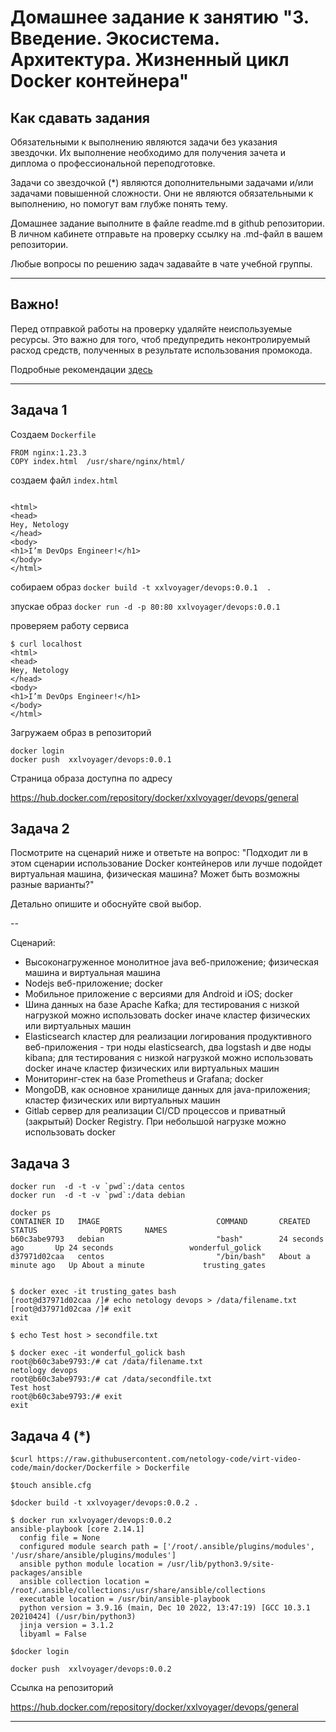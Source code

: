 
# Домашнее задание к занятию "3. Введение. Экосистема. Архитектура. Жизненный цикл Docker контейнера"

## Как сдавать задания

Обязательными к выполнению являются задачи без указания звездочки. Их выполнение необходимо для получения зачета и диплома о профессиональной переподготовке.

Задачи со звездочкой (*) являются дополнительными задачами и/или задачами повышенной сложности. Они не являются обязательными к выполнению, но помогут вам глубже понять тему.

Домашнее задание выполните в файле readme.md в github репозитории. В личном кабинете отправьте на проверку ссылку на .md-файл в вашем репозитории.

Любые вопросы по решению задач задавайте в чате учебной группы.

---


## Важно!

Перед отправкой работы на проверку удаляйте неиспользуемые ресурсы.
Это важно для того, чтоб предупредить неконтролируемый расход средств, полученных в результате использования промокода.

Подробные рекомендации [здесь](https://github.com/netology-code/virt-homeworks/blob/virt-11/r/README.md)

---

## Задача 1

Создаем `Dockerfile`

```
FROM nginx:1.23.3
COPY index.html  /usr/share/nginx/html/
```

создаем файл `index.html`

```

<html>
<head>
Hey, Netology
</head>
<body>
<h1>I’m DevOps Engineer!</h1>
</body>
</html>

```

собираем образ `docker build -t xxlvoyager/devops:0.0.1  .`

зпускае образ `docker run -d -p 80:80 xxlvoyager/devops:0.0.1`

проверяем работу сервиса

```
$ curl localhost
<html>
<head>
Hey, Netology
</head>
<body>
<h1>I’m DevOps Engineer!</h1>
</body>
</html>
```

Загружаем образ в репозиторий

```
docker login
docker push  xxlvoyager/devops:0.0.1
```

Страница образа доступна по адресу

https://hub.docker.com/repository/docker/xxlvoyager/devops/general

## Задача 2

Посмотрите на сценарий ниже и ответьте на вопрос:
"Подходит ли в этом сценарии использование Docker контейнеров или лучше подойдет виртуальная машина, физическая машина? Может быть возможны разные варианты?"

Детально опишите и обоснуйте свой выбор.

--

Сценарий:

- Высоконагруженное монолитное java веб-приложение; физическая машина и виртуальная машина
- Nodejs веб-приложение; docker
- Мобильное приложение c версиями для Android и iOS; docker
- Шина данных на базе Apache Kafka; для тестирования с низкой нагрузкой можно использовать docker иначе кластер физических или  виртуальных машин
- Elasticsearch кластер для реализации логирования продуктивного веб-приложения - три ноды elasticsearch, два logstash и две ноды kibana; для тестирования с низкой нагрузкой можно использовать docker иначе кластер физических или  виртуальных машин
- Мониторинг-стек на базе Prometheus и Grafana; docker
- MongoDB, как основное хранилище данных для java-приложения; кластер физических или  виртуальных машин
- Gitlab сервер для реализации CI/CD процессов и приватный (закрытый) Docker Registry. При небольшой нагрузке можно использовать docker


## Задача 3
```
docker run  -d -t -v `pwd`:/data centos
docker run  -d -t -v `pwd`:/data debian

docker ps
CONTAINER ID   IMAGE                          COMMAND       CREATED              STATUS              PORTS     NAMES
b60c3abe9793   debian                         "bash"        24 seconds ago       Up 24 seconds                 wonderful_golick
d37971d02caa   centos                         "/bin/bash"   About a minute ago   Up About a minute             trusting_gates


$ docker exec -it trusting_gates bash
[root@d37971d02caa /]# echo netology devops > /data/filename.txt
[root@d37971d02caa /]# exit
exit

$ echo Test host > secondfile.txt

$ docker exec -it wonderful_golick bash
root@b60c3abe9793:/# cat /data/filename.txt 
netology devops
root@b60c3abe9793:/# cat /data/secondfile.txt 
Test host
root@b60c3abe9793:/# exit
exit

```


## Задача 4 (*)

```
$curl https://raw.githubusercontent.com/netology-code/virt-video-code/main/docker/Dockerfile > Dockerfile

$touch ansible.cfg

$docker build -t xxlvoyager/devops:0.0.2 .

$ docker run xxlvoyager/devops:0.0.2
ansible-playbook [core 2.14.1]
  config file = None
  configured module search path = ['/root/.ansible/plugins/modules', '/usr/share/ansible/plugins/modules']
  ansible python module location = /usr/lib/python3.9/site-packages/ansible
  ansible collection location = /root/.ansible/collections:/usr/share/ansible/collections
  executable location = /usr/bin/ansible-playbook
  python version = 3.9.16 (main, Dec 10 2022, 13:47:19) [GCC 10.3.1 20210424] (/usr/bin/python3)
  jinja version = 3.1.2
  libyaml = False

$docker login

docker push  xxlvoyager/devops:0.0.2

```
Ссылка на репозиторий

https://hub.docker.com/repository/docker/xxlvoyager/devops/general

---

